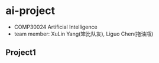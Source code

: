 # ai-project
- COMP30024 Artificial Intelligence
- team member: XuLin Yang(笨比队友), Liguo Chen(拖油瓶)

## Project1

